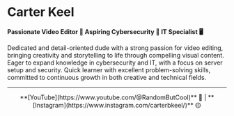 # **Carter Keel**

**Passionate Video Editor 🎥 Aspiring Cybersecurity 🔐 IT Specialist 🖥️**

Dedicated and detail-oriented dude with a strong passion for video editing, bringing creativity and storytelling to life through compelling visual content. 
Eager to expand knowledge in cybersecurity and IT, with a focus on server setup and security. 
Quick learner with excellent problem-solving skills, committed to continuous growth in both creative and technical fields.
___
<center>
**[YouTube](https://www.youtube.com/@RandomButCool)** 🔴 |  **[Instagram](https://www.instagram.com/carterbkeel/)** 🟡
<center>
